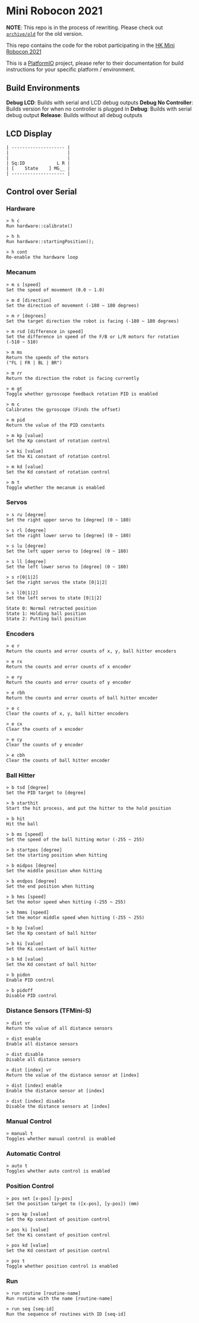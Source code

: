 # Mini Robocon 2021

**NOTE**: This repo is in the process of rewriting. Please check out
[`archive/old`](https://github.com/fms-robotics/MiniRobocon2021/tree/archive/old) for the old version.

This repo contains the code for the robot participating in the
[HK Mini Robocon 2021](https://sites.google.com/view/mini-robocon-2020/home)

This is a [PlatformIO](https://platformio.org/) project, please refer to their
documentation for build instructions for your specific platform / environment.

## Build Environments

**Debug LCD**: Builds with serial and LCD debug outputs
**Debug No Controller**: Builds version for when no controller is plugged in
**Debug**: Builds with serial debug output
**Release**: Builds without all debug outputs

## LCD Display

```monospace
| -------------------- |
|                      |
|                      |
| Sq:ID            L R |
| [    State    ] MG__ |
| -------------------- |
```

## Control over Serial

### Hardware

```monospace
> h c
Run hardware::calibrate()

> h h
Run hardware::startingPosition();

> h cont
Re-enable the hardware loop
```

### Mecanum

```monospace
> m s [speed]
Set the speed of movement (0.0 ~ 1.0)

> m d [direction]
Set the direction of movement (-180 ~ 180 degrees)

> m r [degrees]
Set the target direction the robot is facing (-180 ~ 180 degrees)

> m rsd [difference in speed]
Set the difference in speed of the F/B or L/R motors for rotation (-510 ~ 510)

> m ms
Return the speeds of the motors
("FL | FR | BL | BR")

> m rr
Return the direction the robot is facing currently

> m gt
Toggle whether gyroscope feedback rotation PID is enabled

> m c
Calibrates the gyroscope (Finds the offset)

> m pid
Return the value of the PID constants

> m kp [value]
Set the Kp constant of rotation control

> m ki [value]
Set the Ki constant of rotation control

> m kd [value]
Set the Kd constant of rotation control

> m t
Toggle whether the mecanum is enabled
```

### Servos

```monospace
> s ru [degree]
Set the right upper servo to [degree] (0 ~ 180)

> s rl [degree]
Set the right lower servo to [degree] (0 ~ 180)

> s lu [degree]
Set the left upper servo to [degree] (0 ~ 180)

> s ll [degree]
Set the left lower servo to [degree] (0 ~ 180)

> s r[0|1|2]
Set the right servos the state [0|1|2]

> s l[0|1|2]
Set the left servos to state [0|1|2]

State 0: Normal retracted position
State 1: Holding ball position
State 2: Putting ball position
```

### Encoders

```monospace
> e r
Return the counts and error counts of x, y, ball hitter encoders

> e rx
Return the counts and error counts of x encoder

> e ry
Return the counts and error counts of y encoder

> e rbh
Return the counts and error counts of ball hitter encoder

> e c
Clear the counts of x, y, ball hitter encoders

> e cx
Clear the counts of x encoder

> e cy
Clear the counts of y encoder

> e cbh
Clear the counts of ball hitter encoder
```

### Ball Hitter

```monospace
> b tsd [degree]
Set the PID target to [degree]

> b starthit
Start the hit process, and put the hitter to the hold position

> b hit
Hit the ball

> b ms [speed]
Set the speed of the ball hitting motor (-255 ~ 255)

> b startpos [degree]
Set the starting position when hitting

> b midpos [degree]
Set the middle position when hitting

> b endpos [degree]
Set the end position when hitting

> b hms [speed]
Set the motor speed when hitting (-255 ~ 255)

> b hmms [speed]
Set the motor middle speed when hitting (-255 ~ 255)

> b kp [value]
Set the Kp constant of ball hitter

> b ki [value]
Set the Ki constant of ball hitter

> b kd [value]
Set the Kd constant of ball hitter

> b pidon
Enable PID control

> b pidoff
Disable PID control
```

### Distance Sensors (TFMini-S)

```monospace
> dist vr
Return the value of all distance sensors

> dist enable
Enable all distance sensors

> dist disable
Disable all distance sensors

> dist [index] vr
Return the value of the distance sensor at [index]

> dist [index] enable
Enable the distance sensor at [index]

> dist [index] disable
Disable the distance sensors at [index]
```

### Manual Control

```monospace
> manual t
Toggles whether manual control is enabled
```

### Automatic Control

```monospace
> auto t
Toggles whether auto control is enabled
```

### Position Control

```monospace
> pos set [x-pos] [y-pos]
Set the position target to ([x-pos], [y-pos]) (mm)

> pos kp [value]
Set the Kp constant of position control

> pos ki [value]
Set the Ki constant of position control

> pos kd [value]
Set the Kd constant of position control

> pos t
Toggle whether position control is enabled
```

### Run

```monospace
> run routine [routine-name]
Run routine with the name [routine-name]

> run seq [seq-id]
Run the sequence of routines with ID [seq-id]
```

